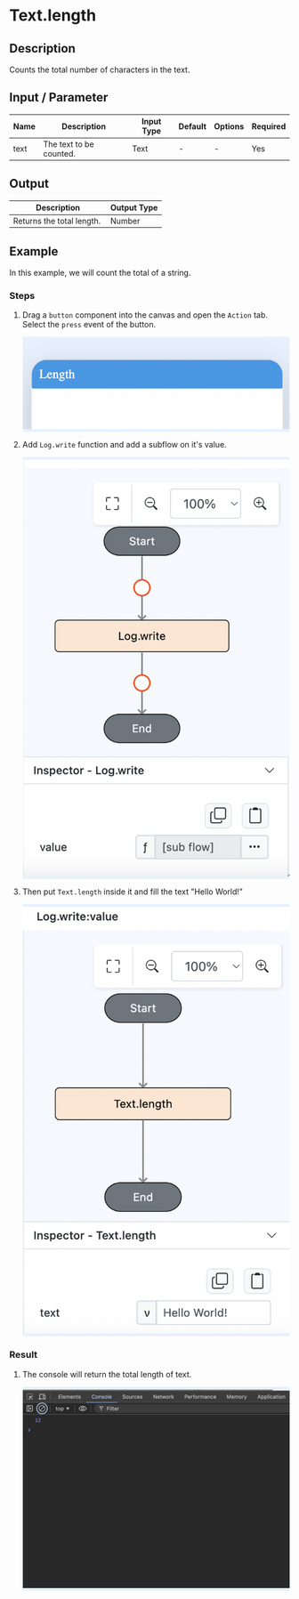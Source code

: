 # Text.length

## Description

Counts the total number of characters in the text.

## Input / Parameter

| Name   | Description             | Input Type | Default | Options | Required |
| ------ | ----------------------- | ---------- | ------- | ------- | -------- |
| text   | The text to be counted. | Text       | -       | -       | Yes      | 

## Output

| Description                | Output Type  |
| -------------------------- | ------------ |
| Returns the total length.  | Number       |

## Example

In this example, we will count the total of a string.

### Steps

1. Drag a `button` component into the canvas and open the `Action` tab. Select the `press` event of the button.
    <div style="display:flex; align-items:center; justify-content:center; background-color: #E7F1FF;">
        <img src="./length-step-1.png"
        style="width: 100%; padding: 5px;"/>
    </div>
   
2. Add `Log.write` function and add a subflow on it's value.

    <div style="display:flex; align-items:center; justify-content:center; background-color: #E7F1FF;">
        <img src="./length-step-2.png"
        style="width: 100%; padding: 5px;"/>
    </div>

3. Then put `Text.length` inside it and fill the text "Hello World!"

    <div style="display:flex; align-items:center; justify-content:center; background-color: #E7F1FF;">
        <img src="./length-step-3.png"
        style="width: 100%; padding: 5px;"/>
    </div>

### Result

1. The console will return the total length of text.
   
    <div style="display:flex; align-items:center; justify-content:center; background-color: #E7F1FF;">
        <img src="./length-result.png"
        style="width: 100%; padding: 5px;"/>
    </div>
